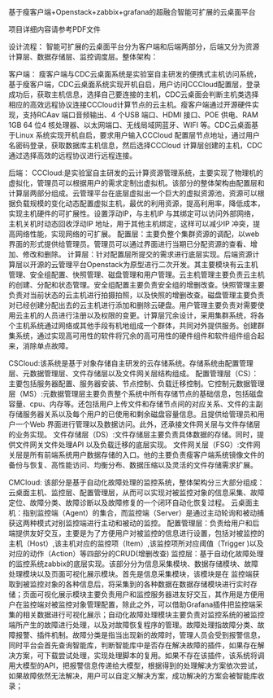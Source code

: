 
基于瘦客户端+Openstack+zabbix+grafana的超融合智能可扩展的云桌面平台

项目详细内容请参考PDF文件

设计流程：
智能可扩展的云桌面平台分为客户端和后端两部分，后端又分为资源计算层、数据存储层、监控调度层。整体架构：
 
客户端：
瘦客户端与CDC云桌面系统是实验室自主研发的便携式主机访问系统，基于瘦客户端，CDC云桌面系统实现开机自启，用户访问CCCloud配置层，登录成功后，获取主机信息，选择自己要连接的主机，CDC云桌面会判断主机类选择相应的高效远程协议连接CCCloud计算节点的云主机。瘦客户端通过开源硬件实现，支持RCAav 端口音频输出、4 个USB 端口、HDMI 接口、POE 供电、RAM 1GB 64 位4 核处理器、以太网端口、无线局域网蓝牙、WIFI 等。CDC云桌面基于Linux 系统实现开机自启，要求用户输入CCCloud 配置层节点地址，通过用户名密码登录，获取数据库主机信息，然后选择CCCloud 计算层创建的主机，CDC通过选择高效的远程协议进行远程连接。

后端：
CCCloud:是实验室自主研发的云计算资源管理系统，主要实现了物理机的虚拟化，管理员可以根据用户的需求定制出虚拟机。该部分的整体架构由配置层和计算层两部分组成。云管理平台在底层虚拟出一个巨大的虚拟资源池，资源可以根据负载规模的变化动态配置虚拟主机，最优的利用资源，提高利用率，降低成本，实现主机硬件的可扩展性。设置浮动IP，与主机IP 与其绑定可以访问外部网络，主机关机时动态回收浮动IP 地址，用于其他主机绑定，这样可以减少IP 冲突，提高网络性能，实现网络的可扩展。 
配置层：主要负整个集群资源的调配，以web界面的形式提供给管理员。管理员可以通过界面进行当期已分配资源的查看、增加、修改和删除。
计算层：针对配置层所提交的需求进行底层实现。后端资源计算层以开源的云管理平台Openstack为原型进行二次开发。其主要模块有云主机管理、安全组配置、快照管理、磁盘管理和用户管理。云主机管理主要负责云主机的创建、分配和状态管理。安全组配置主要负责安全组的增删改查。快照管理主要负责对当前状态的云主机进行拍摄拍照，以及快照的增删改查。磁盘管理主要负责对已经创建分配出去的云主机进行添加和删除云硬盘。用户管理主要负责对需要使用云主机的人员进行注册以及权限的变更。计算层冗余设计，采用集群系统，将各个主机系统通过网络或其他手段有机地组成一个群体，共同对外提供服务。创建群集系统，通过实现高可用性的软件将冗余的高可用性的硬件组件和软件组件组合起来，消除单点故障。

CSCloud:该系统是基于对象存储自主研发的云存储系统。存储系统由配置管理层、元数据管理层、文件存储层以及文件网关层结构组成。
配置管理层（CS）：主要包括服务器配置、服务器安装、节点控制、负载迁移控制。它控制元数据管理层（MS）:元数据管理层主要负责整个系统中所有存储节点的基础信息，包括磁盘容量、cpu、内存等。还包括用户上传文件和存储节点间的对应关系、文件的主副存储服务器关系以及每个用户的已使用和剩余磁盘容量信息。且提供给管理员和用户一个Web 界面进行管理以及数据访问。此外，还承接文件网关层与文件存储层的业务实现。
文件存储层（DS）:文件存储层主要负责具体数据的存储。同时，提供文件网关文件处理API 以及负载迁移的底层实现。
文件网关层（FSG）:文件网关层是所有前端系统用户数据存储的入口。他的主要负责瘦客户端系统镜像文件的备份与恢复、高性能访问、均衡分布、数据压缩以及灵活的文件存储需求扩展。

CMCloud: 该部分是基于自动化故障处理的监控系统，整体架构分三大部分组成：云桌面主机、监控层、配置管理层，从而可以实现对被监控对象的信息采集、故障定位、故障分类、故障诊断以及故障修复的一个闭环自动化恢复过程。
云桌面主机：指别监控端（Agent）的集合，而监控端（Server）是通过主动轮询和被动捕获这两种模式对别监控端进行主动和被动的监控。
配置管理层：负责给用户和后端提供友好交互，主要是为了方便用户对被监控的信息进行设置，包括对被监控的主机（Host）,该主机对应的监控项（Item）,该监控项所对应阈值（Trigger
)以及对应的动作（Action）等四部分的CRUD(增删改查)
监控层：基于自动化故障处理的监控系统zabbix的底层实现。该部分分为信息采集模块、数据存储模块、故障处理模块以及页面可视化展示模块。首先是信息采集模块，该模块是在
监控端获取到被监控对象的各种信息后，将采集到的各种数据在数据存储模块进行实时存储；页面可视化展示模块主要负责用户和监控服务器进友好交互，其作用是方便用户在监控端对被监控对象管理配置，除此之外，可以借助Grafana插件把监控端采集的相关数据进行可视化展示；自动化故障处理模块主要负责对监控系统的被监控端所产生的故障进行处理，以及对故障恢复程序的管理。故障处理指故障分类、故障报警、插件机制。故障分类是指当出现新的故障时，管理人员会受到报警信息，同时平台会首先查询智能库，判断智能库中是否存在解决故障的插件，如果存在解决方案，可下载尝试处理，实现处理脚本的复用。如果不存在该插件，该系统将调用大模型的API，把报警信息传递给大模型，根据得到的处理解决方案依次尝试，如果故障依然无法解决，用户可以自定义解决方案，成功解决的方案会被智能库收录； 



